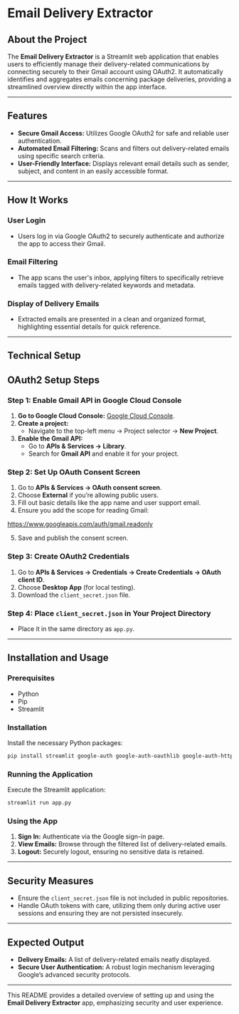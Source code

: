 # Email Delivery Extractor

## About the Project
The **Email Delivery Extractor** is a Streamlit web application that enables users to efficiently manage their delivery-related communications by connecting securely to their Gmail account using OAuth2. It automatically identifies and aggregates emails concerning package deliveries, providing a streamlined overview directly within the app interface.

---

## Features

- **Secure Gmail Access:** Utilizes Google OAuth2 for safe and reliable user authentication.
- **Automated Email Filtering:** Scans and filters out delivery-related emails using specific search criteria.
- **User-Friendly Interface:** Displays relevant email details such as sender, subject, and content in an easily accessible format.

---

## How It Works

### User Login
- Users log in via Google OAuth2 to securely authenticate and authorize the app to access their Gmail.

### Email Filtering
- The app scans the user's inbox, applying filters to specifically retrieve emails tagged with delivery-related keywords and metadata.

### Display of Delivery Emails
- Extracted emails are presented in a clean and organized format, highlighting essential details for quick reference.

---

## Technical Setup

## OAuth2 Setup Steps

### Step 1: Enable Gmail API in Google Cloud Console
1. **Go to Google Cloud Console:** [Google Cloud Console](https://console.cloud.google.com/).
2. **Create a project:**
   - Navigate to the top-left menu → Project selector → **New Project**.
3. **Enable the Gmail API:**
   - Go to **APIs & Services → Library**.
   - Search for **Gmail API** and enable it for your project.

### Step 2: Set Up OAuth Consent Screen
1. Go to **APIs & Services → OAuth consent screen**.
2. Choose **External** if you’re allowing public users.
3. Fill out basic details like the app name and user support email.
4. Ensure you add the scope for reading Gmail:

https://www.googleapis.com/auth/gmail.readonly

5. Save and publish the consent screen.

### Step 3: Create OAuth2 Credentials
1. Go to **APIs & Services → Credentials → Create Credentials → OAuth client ID**.
2. Choose **Desktop App** (for local testing).
3. Download the `client_secret.json` file.

### Step 4: Place `client_secret.json` in Your Project Directory
- Place it in the same directory as `app.py`.

---

## Installation and Usage

### Prerequisites
- Python
- Pip
- Streamlit

### Installation
Install the necessary Python packages:
```bash
pip install streamlit google-auth google-auth-oauthlib google-auth-httplib2 google-api-python-client
```

### Running the Application
Execute the Streamlit application:
```bash
streamlit run app.py
```

### Using the App
1. **Sign In:** Authenticate via the Google sign-in page.
2. **View Emails:** Browse through the filtered list of delivery-related emails.
3. **Logout:** Securely logout, ensuring no sensitive data is retained.

---

## Security Measures
- Ensure the `client_secret.json` file is not included in public repositories.
- Handle OAuth tokens with care, utilizing them only during active user sessions and ensuring they are not persisted insecurely.

---

## Expected Output
- **Delivery Emails:** A list of delivery-related emails neatly displayed.
- **Secure User Authentication:** A robust login mechanism leveraging Google’s advanced security protocols.

---
This README provides a detailed overview of setting up and using the **Email Delivery Extractor** app, emphasizing security and user experience.
